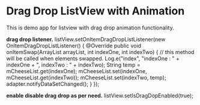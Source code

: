 # Drag Drop ListView with Animation
This is demo app for listview with drag drop animation functionality.

**drag drop listener.**
listView.setOnItemDragDropListListener(new OnItemDragDropListListener() {
            @Override
            public void onItemSwap(ArrayList arrayList, int indexOne, int indexTwo) {
                // this method will be called when elements swapped.
                Log.e("index", "indexOne : " + indexOne + ", indexTwo : " + indexTwo);
                String temp = mCheeseList.get(indexOne);
                mCheeseList.set(indexOne, mCheeseList.get(indexTwo));
                mCheeseList.set(indexTwo, temp);
                adapter.notifyDataSetChanged();
            }
        });

**enable disable drag drop as per need.**
listView.setIsDragDopEnabled(true);